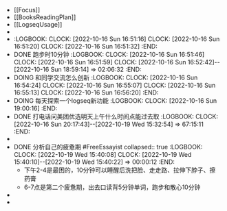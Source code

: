 - [[Focus]]
- [[BooksReadingPlan]]
- [[LogseqUsage]]
-
- :LOGBOOK:
  CLOCK: [2022-10-16 Sun 16:51:16]
  CLOCK: [2022-10-16 Sun 16:51:20]
  CLOCK: [2022-10-16 Sun 16:51:32]
  :END:
- DONE 跑步时10分钟
  :LOGBOOK:
  CLOCK: [2022-10-16 Sun 16:51:46]
  CLOCK: [2022-10-16 Sun 16:51:59]
  CLOCK: [2022-10-16 Sun 16:52:42]--[2022-10-16 Sun 18:59:14] =>  02:06:32
  :END:
- DOING 和同学交流怎么创新
  :LOGBOOK:
  CLOCK: [2022-10-16 Sun 16:54:24]
  CLOCK: [2022-10-16 Sun 16:55:07]
  CLOCK: [2022-10-16 Sun 16:55:13]
  CLOCK: [2022-10-16 Sun 16:56:20]
  :END:
- DOING 每天探索一个logseq新功能
  :LOGBOOK:
  CLOCK: [2022-10-16 Sun 19:00:16]
  :END:
- DONE 打电话问美团优选明天上午什么时间点能过去取
  :LOGBOOK:
  CLOCK: [2022-10-16 Sun 20:17:43]--[2022-10-19 Wed 15:32:54] =>  67:15:11
  :END:
-
- DONE 分析自己的疲惫期 #FreeEssayist
  collapsed:: true
  :LOGBOOK:
  CLOCK: [2022-10-19 Wed 15:40:08]
  CLOCK: [2022-10-19 Wed 15:40:10]--[2022-10-19 Wed 15:40:22] =>  00:00:12
  :END:
	- 下午2-4是最困的，10分钟可以睡醒后洗把脸、走走路、拉伸下脖子、擦药膏
	- 6-7点是第二个疲惫期，出去口读背5分钟单词，跑步和散心10分钟
-
-
